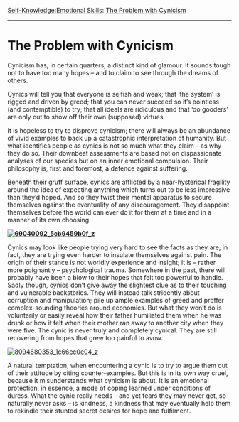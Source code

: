 [Self-Knowledge:](https://www.theschooloflife.com/thebookoflife/category/self-knowledge/)[Emotional Skills](https://www.theschooloflife.com/thebookoflife/category/self-knowledge/emotional-skills/): [The Problem with Cynicism](https://www.theschooloflife.com/thebookoflife/the-problem-with-cynicism/)

* * *

# The Problem with Cynicism

Cynicism has, in certain quarters, a distinct kind of glamour. It sounds tough not to have too many hopes – and to claim to see through the dreams of others.

Cynics will tell you that everyone is selfish and weak; that ‘the system’ is rigged and driven by greed; that you can never succeed so it’s pointless (and contemptible) to try; that all ideals are ridiculous and that ‘do gooders’ are only out to show off their own (supposed) virtues.

It is hopeless to try to disprove cynicism;&nbsp;there will always be an abundance of vivid examples to back up a catastrophic interpretation of humanity. But what identifies people as cynics is not so much what they claim – as why they do so. Their downbeat assessments are based not on dispassionate analyses of our species but on an inner emotional compulsion. Their philosophy is, first and foremost, a defence against suffering.

Beneath their gruff surface, cynics are afflicted by a near-hysterical fragility around the idea of expecting anything which turns out to be less impressive than they’d hoped. And so they twist their mental apparatus to secure themselves against the eventuality of any discouragement. They disappoint themselves before the world can ever do it for them at a time and in a manner of its own choosing.

**[![69040092_5cb9459b0f_z](https://www.theschooloflife.com/thebookoflife/wp-content/uploads/2015/10/69040092_5cb9459b0f_z.jpg)](http://www.thebookoflife.org/wp-content/uploads/2015/10/69040092_5cb9459b0f_z.jpg)**

Cynics may look like people trying very hard to see the facts as they are; in fact, they are trying even harder to insulate themselves against pain. The origin of their stance is not worldly experience and insight; it is – rather more poignantly – psychological trauma. Somewhere in the past, there will probably have been a blow to their hopes that felt too powerful to handle. Sadly though, cynics don’t give away the slightest clue as to their touching and vulnerable backstories. They will instead talk stridently about corruption and manipulation; pile up ample examples of greed&nbsp;and proffer complex-sounding theories around economics. But what they won’t do is voluntarily or easily reveal how their father humiliated them when he was drunk or how it felt when their mother ran away to another city when they were five. The cynic is never truly and completely cynical. They are still recovering from hopes that grew too painful to avow.

[![8094680353_1c66ec0e04_z](https://www.theschooloflife.com/thebookoflife/wp-content/uploads/2015/10/8094680353_1c66ec0e04_z.jpg)](http://www.thebookoflife.org/wp-content/uploads/2015/10/8094680353_1c66ec0e04_z.jpg)

A natural temptation, when encountering a cynic is to try to argue them out of their attitude by citing counter-examples. But this is in its own way cruel, because it misunderstands what cynicism is about. It is an emotional protection, in essence, a mode of coping learned under conditions of duress. What the cynic really needs – and yet fears they may never get, so naturally never asks – is kindness, a kindness that may eventually help them to rekindle their stunted secret desires for hope and fulfilment.
